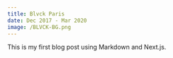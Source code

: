 ```yaml
---
title: Blvck Paris
date: Dec 2017 - Mar 2020
image: /BLVCK-BG.png
---
```


This is my first blog post using Markdown and Next.js.
